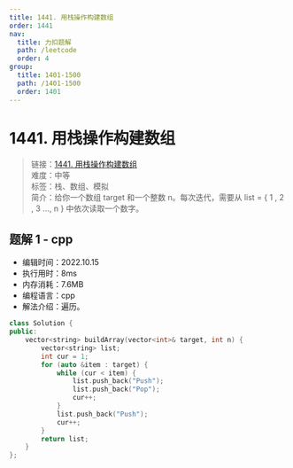 ```yaml
---
title: 1441. 用栈操作构建数组
order: 1441
nav:
  title: 力扣题解
  path: /leetcode
  order: 4
group:
  title: 1401-1500
  path: /1401-1500
  order: 1401
---
```


# 1441. 用栈操作构建数组

> 链接：[1441. 用栈操作构建数组](https://leetcode.cn/problems/build-an-array-with-stack-operations/)  
> 难度：中等  
> 标签：栈、数组、模拟  
> 简介：给你一个数组 target 和一个整数 n。每次迭代，需要从 list = { 1 , 2 , 3 ..., n } 中依次读取一个数字。

## 题解 1 - cpp

- 编辑时间：2022.10.15
- 执行用时：8ms
- 内存消耗：7.6MB
- 编程语言：cpp
- 解法介绍：遍历。

```cpp
class Solution {
public:
    vector<string> buildArray(vector<int>& target, int n) {
        vector<string> list;
        int cur = 1;
        for (auto &item : target) {
            while (cur < item) {
                list.push_back("Push");
                list.push_back("Pop");
                cur++;
            }
            list.push_back("Push");
            cur++;
        }
        return list;
    }
};
```

